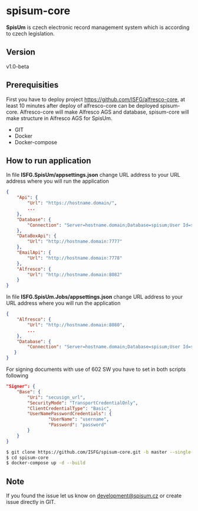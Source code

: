 # spisum-core

**SpisUm** is czech electronic record management system which is according to czech legislation.

## Version

v1.0-beta

## Prerequisities

First you have to deploy project https://github.com/ISFG/alfresco-core, at least 10 minutes after deploy of alfresco-core can be deployed spisum-core. Alfresco-core will make Alfresco AGS and database, spisum-core will make structure in Alfresco AGS for SpisUm.

- GIT
- Docker
- Docker-compose

## How to run application

In file **ISFG.SpisUm/appsettings.json** change URL address to your URL address where you will run the application

```json
{
    "Api": {
        "Url": "https://hostname.domain/",
        ...
    },    
    "Database": {
        "Connection": "Server=hostname.domain;Database=spisum;User Id=spisum;Password=spisum;Port=5432"
    },
    "DataBoxApi": {
        "Url": "http://hostname.domain:7777"
    },
    "EmailApi": {
        "Url": "http://hostname.domain:7778"
    },
    "Alfresco": {
        "Url": "http://hostname.domain:8082"
    }
}    
```

In file **ISFG.SpisUm.Jobs/appsettings.json** change URL address to your URL address where you will run the application

```json
{
    "Alfresco": {
        "Url": "http://hostname.domain:8080",
        ...
    },    
    "Database": {
        "Connection": "Server=hostname.domain;Database=spisum;User Id=spisum;Password=spisum;Port=5432"
   }
} 
```

For signing documents with use of 602 SW you have to set in both scripts following

```json
"Signer": {
    "Base": {
        "Uri": "secusign_url",
        "SecurityMode": "TransportCredentialOnly",
        "ClientCredentialType": "Basic",
        "UserNamePasswordCredentials": {
                "UserName": "username",
                "Password": "password"
        }
    }
}
```

```bash
$ git clone https://github.com/ISFG/spisum-core.git -b master --single-branch spisum-core
$ cd spisum-core
$ docker-compose up -d --build
```

## Note

If you found the issue let us know on development@spisum.cz or create issue directly in GIT.